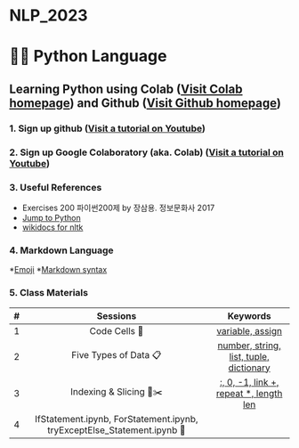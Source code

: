 # NLP_2023

# 🐹🍦 **Python Language**

## **Learning Python** using **Colab** ([Visit Colab homepage](https://colab.research.google.com/?utm_source=scs-index)) and **Github** ([Visit Github homepage](https://github.com/))

### **1. Sign up github** ([Visit a tutorial on Youtube](https://www.youtube.com/watch?v=c-NikCpec7U))
### **2. Sign up Google Colaboratory** (aka. Colab) ([Visit a tutorial on Youtube](https://www.youtube.com/watch?v=2X_EU18OeYM))

### **3. Useful References**
- Exercises 200 파이썬200제 by 장삼용. 정보문화사 2017
- [Jump to Python](https://wikidocs.net/book/1)
- [wikidocs for nltk](https://wikidocs.net/21667)

### **4. Markdown Language**
*[Emoji](https://gist.github.com/rxaviers/7360908)
*[Markdown syntax](https://www.markdownguide.org/basic-syntax/)

### **5. Class Materials**
| # | Sessions | Keywords |
|:--:|:--:|:--:|
| 1 | Code Cells 🐾 | [variable, assign](https://github.com/hanseungsu1/NLP_2023/blob/main/1_CodeCells_Basic_.ipynb)|  
| 2 | Five Types of Data 📋| [number, string, list, tuple, dictionary](https://github.com/hanseungsu1/NLP_2023/blob/main/2_FiveTypesofData.ipynb)|
| 3 | Indexing & Slicing 📌✂️ | [:, 0, -1, link +, repeat *, length len](https://github.com/hanseungsu1/NLP_2023/blob/main/3_Indexing_Slicing.ipynb)|
| 4 | IfStatement.ipynb, ForStatement.ipynb, tryExceptElse_Statement.ipynb :hammer:
